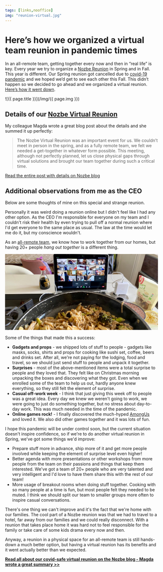 ```yaml
---
tags: [links,nooffice]
img: "reunion-virtual.jpg"
---
```


# Here’s how we organized a virtual team reunion in pandemic times

In an all-remote team, getting together every now and then in “real life” is key. Every year we try to organize a [Nozbe Reunion](/reunion) in Spring and in Fall. This year is different. Our Spring reunion got cancelled due to [covid-19 pandemic](/covid) and we hoped we’d get to see each other this Fall. This didn’t happen so we decided to go ahead and we organized a virtual reunion. [Here’s how it went down][nb].

<!--More-->

![{{ page.title }}](/img/{{ page.img }})

## Details of our [Nozbe Virtual Reunion][nb]

My colleague Magda wrote a great blog post about the details and she summed it up perfectly:

> The Nozbe Virtual Reunion was an important event for us. We couldn’t meet in person in the spring, and as a fully remote team, we felt we needed a get-together in whatever form possible. This meeting, although not perfectly planned, let us close physical gaps through virtual solutions and brought our team together during such a critical time.

[Read the entire post with details on Nozbe blog][nb]

## Additional observations from me as the CEO

Below are some thoughts of mine on this special and strange reunion.

Personally it was weird doing a reunion online but I didn't feel like I had any other option. As the CEO I'm responsible for everyone on my team and I couldn't risk their health by even trying to pull off a normal reunion where I'd get everyone to the same place as usual. The law at the time would let me do it, but my conscience wouldn't.

As an [all-remote team](/nooffice), we know how to work together from our homes, but having 20+ people *hang out together* is a different thing.

![{{ page.title }} 2](/img/reunion-virtual-2.jpg)

Some of the things that made this a success:

* **Gadgets and props** - we shipped lots of stuff to people - gadgets like masks, socks, shirts and props for cooking like sushi set, coffee, beers and drinks set. After all, we're not paying for the lodging, food and travel, so we should just send stuff to people and unpack it together.
* **Surprises** - most of the above-mentioned items were a total surprise to people and they loved that. They felt like on Christmas morning unpacking the boxes and discovering what they got. Even when we enrolled some of the team to help us out, hardly anyone knew everything, so they still felt the element of surprise.
* **Casual off-work week** - I think that just giving this week off to people was a great idea. Every day we knew we weren't going to work, we were going to just do something together, but no stress about day-to-day work. This was much needed in the time of the pandemic.
* **Online games rock!** - I finally discovered the much-hyped [AmongUs](https://en.wikipedia.org/wiki/Among_Us) and loved it. We also did other games together and it was lots of fun.

I hope this pandemic will be under control soon, but the current situation doesn't inspire confidence, so if we're to do another virtual reunion in Spring, we've got some things we'd improve:

* Prepare stuff more in advance, ship more of it and get more people involved while keeping the element of surprise level even higher!
* Better agenda with more presentations or other workshops from more people from the team on their passions and things that keep them interested. We've got a team of 20+ people who are very talented and very intelligent and I'd love to have them share this with the rest of our team!
* More usage of breakout rooms when doing stuff together. Cooking with so many people at a time is fun, but most people felt they needed to be muted. I think we should split our team to smaller groups more often to inspire casual conversations.

There's one thing we can't improve and it's the fact that we're home with our families. The cool part of a Nozbe reunion was that we had to travel to a hotel, far away from our families and we could really disconnect. With a reunion that takes place home it was hard not to feel responsible for the family or take care of some kids drama every now and then.

Anyway, a reunion in a physical space for an all-remote team is still hands-down a much better option, but having a virtual reunion has its benefits and it went actually better than we expected.

**[Read all about our covid-safe virtual reunion on the Nozbe blog - Magda wrote a great summary >>][nb]**


[nb]: https://nozbe.com/blog/virtual-covid-safe-online-company-retreat/

[n]: https://michael.gratis/nozbe